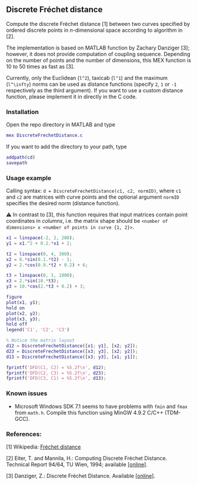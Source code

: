 ## Discrete Fréchet distance
Compute the discrete Fréchet distance [1] between two curves specified by ordered discrete points in _n_-dimensional space according to algorithm in [2].

The implementation is based on MATLAB function by Zachary Danziger [3]; however, it does not provide computation of coupling sequence. Depending on the number of points and the number of dimensions, this MEX function is 10 to 50 times as fast as [3].

Currently, only the Euclidean (`l^2`), taxicab (`l^1`) and the maximum (`l^\infty`) norms can be used as distance functions (specify `2`, `1` or `-1` respectively as the third argument). If you want to use a custom distance function, please implement it in directly in the C code.

### Installation
Open the repo directory in MATLAB and type
```matlab
mex DiscreteFrechetDistance.c
```
If you want to add the directory to your path, type
```matlab
addpath(cd)
savepath
```

### Usage example
Calling syntax: `d = DiscreteFrechetDistance(c1, c2, normID)`, where `c1` and `c2` are matrices with curve points and the optional argument `normID` specifies the desired norm (distance function).

:warning: In contrast to [3], this function requires that input matrices contain point coordinates in _columns_, i.e. the matrix shape should be `<number of dimensions> x <number of points in curve {1, 2}>`.

```matlab
x1 = linspace(-2, 2, 200);
y1 = x1.^2 + 0.2.*x1 + 2;

t2 = linspace(0, 4, 300);
x2 = 8.*sin(0.1.*t2) - 1;
y2 = 2.*cos(0.9.*t2 + 0.2) + 6;

t3 = linspace(0, 1, 1000);
x3 = 2.*sin(10.*t3);
y3 = 10.*cos(2.*t3 + 0.2) + 3;

figure
plot(x1, y1);
hold on
plot(x2, y2);
plot(x3, y3);
hold off
legend('C1', 'C2', 'C3')

% Notice the matrix layout
d12 = DiscreteFrechetDistance([x1; y1], [x2; y2]);
d23 = DiscreteFrechetDistance([x3; y3], [x2; y2]);
d13 = DiscreteFrechetDistance([x3; y3], [x1; y1]);

fprintf('DFD(C1, C2) = %5.2f\n', d12);
fprintf('DFD(C2, C3) = %5.2f\n', d23);
fprintf('DFD(C3, C1) = %5.2f\n', d13);
```

### Known issues
* Microsoft Windows SDK 7.1 seems to have problems with `fmin` and `fmax` from `math.h`. Compile this function using MinGW 4.9.2 C/C++ (TDM-GCC).

### References:
[1] Wikipedia: [Fréchet distance](https://en.wikipedia.org/wiki/Fr%C3%A9chet_distance)

[2] Eiter, T. and Mannila, H.: Computing Discrete Fréchet Distance. Technical Report 94/64, TU Wien, 1994; available [\[online\]](http://www.kr.tuwien.ac.at/staff/eiter/et-archive/cdtr9464.pdf).

[3] Danziger, Z.: Discrete Fréchet Distance. Available [\[online\]](http://www.mathworks.com/matlabcentral/fileexchange/31922-discrete-frechet-distance).
